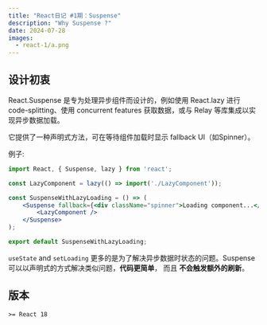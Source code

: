 ```yaml
---
title: "React日记 #1期：Suspense"
description: "Why Suspense ?"
date: 2024-07-28
images:
  - react-1/a.png
---
```


## 设计初衷

React.Suspense 是专为处理异步组件而设计的，例如使用 React.lazy 进行code-splitting、使用 concurrent features 获取数据，或与 Relay 等库集成以实现异步数据加载。

它提供了一种声明式方法，可在等待组件加载时显示 fallback UI（如Spinner）。

例子:  

```jsx
import React, { Suspense, lazy } from 'react';

const LazyComponent = lazy(() => import('./LazyComponent'));

const SuspenseWithLazyLoading = () => (
    <Suspense fallback={<div className="spinner">Loading component...</div>}>
        <LazyComponent />
    </Suspense>
);

export default SuspenseWithLazyLoading;

```

`useState` and `setLoading` 更多的是为了解决异步数据时状态的问题。Suspense可以以声明式的方式解决类似问题，**代码更简单**， 而且 **不会触发额外的刷新**。

## 版本

`>= React 18`
